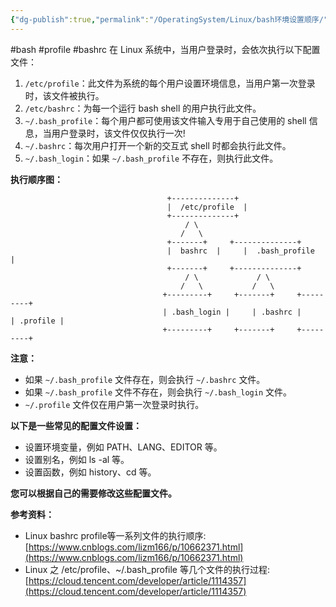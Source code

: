 ```yaml
---
{"dg-publish":true,"permalink":"/OperatingSystem/Linux/bash环境设置顺序/","noteIcon":"3"}
---
```


#bash #profile #bashrc
在 Linux 系统中，当用户登录时，会依次执行以下配置文件：

1. `/etc/profile`：此文件为系统的每个用户设置环境信息，当用户第一次登录时，该文件被执行。
2. `/etc/bashrc`：为每一个运行 bash shell 的用户执行此文件。
3. `~/.bash_profile`：每个用户都可使用该文件输入专用于自己使用的 shell 信息，当用户登录时，该文件仅仅执行一次!
4. `~/.bashrc`：每次用户打开一个新的交互式 shell 时都会执行此文件。
5. `~/.bash_login`：如果 `~/.bash_profile` 不存在，则执行此文件。

**执行顺序图：**

```
                                   +--------------+
                                   |  /etc/profile  |
                                   +--------------+
                                       / \
                                      /   \
                                   +-------+     +--------------+
                                   |  bashrc  |     |  .bash_profile  |
                                   +-------+     +--------------+
                                       / \             / \
                                      /   \           /   \
                                  +---------+     +-------+     +---------+
                                  | .bash_login |     | .bashrc |     | .profile |
                                  +---------+     +-------+     +---------+
```

**注意：**

* 如果 `~/.bash_profile` 文件存在，则会执行 `~/.bashrc` 文件。
* 如果 `~/.bash_profile` 文件不存在，则会执行 `~/.bash_login` 文件。
* `~/.profile` 文件仅在用户第一次登录时执行。

**以下是一些常见的配置文件设置：**

* 设置环境变量，例如 PATH、LANG、EDITOR 等。
* 设置别名，例如 ls -al 等。
* 设置函数，例如 history、cd 等。

**您可以根据自己的需要修改这些配置文件。**

**参考资料：**

* Linux bashrc profile等一系列文件的执行顺序: [https://www.cnblogs.com/lizm166/p/10662371.html](https://www.cnblogs.com/lizm166/p/10662371.html)
* Linux 之 /etc/profile、~/.bash_profile 等几个文件的执行过程: [https://cloud.tencent.com/developer/article/1114357](https://cloud.tencent.com/developer/article/1114357)